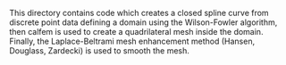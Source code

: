 
This directory contains code which creates a closed spline curve from discrete point data defining a domain 
 using the Wilson-Fowler algorithm, then calfem is used to create a quadrilateral mesh inside the domain.
Finally, the Laplace-Beltrami mesh enhancement method (Hansen, Douglass, Zardecki) is used to smooth the mesh.
